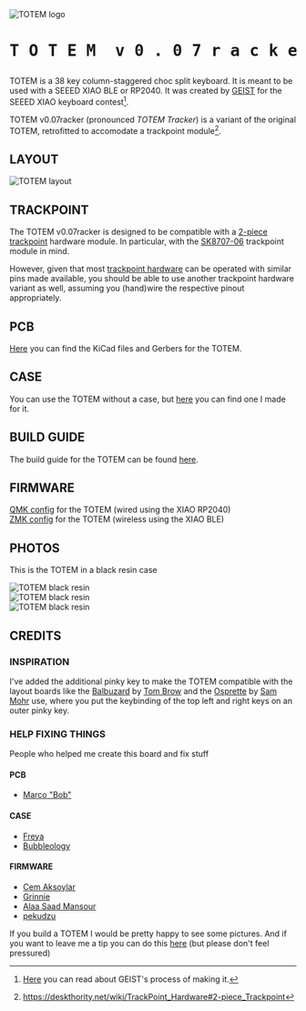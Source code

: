 <picture align="center">
  <source media="(prefers-color-scheme: dark)" srcset="/docs/images/TOTEM_logo_dark.svg">
  <source media="(prefers-color-scheme: light)" srcset="/docs/images/TOTEM_logo_bright.svg">
  <img alt="TOTEM logo" src="/docs/images/TOTEM_logo_dark.svg">
</picture>

<h1 align="center"><pre>T O T E M  v 0 . 0 7 r a c k e r</pre></h1>

TOTEM is a 38 key column-staggered choc split keyboard. It is meant to be used with a SEEED XIAO BLE or RP2040.
It was created by [GEIST](https://github.com/GEIGEIGEIST) for the SEEED XIAO keyboard contest[^1].

TOTEM v0.07racker (pronounced *TOTEM Tracker*) is a variant of the original TOTEM, retrofitted to accomodate a trackpoint module[^2].

## LAYOUT

![TOTEM layout](/docs/images/TOTEM_layout.svg)

## TRACKPOINT

The TOTEM v0.07racker is designed to be compatible with a [2-piece trackpoint](https://deskthority.net/wiki/TrackPoint_Hardware#2-piece_Trackpoint) hardware module.
In particular, with the [SK8707-06](https://www.sprintek.com/en/products/pointing_stick/SK8707-06.aspx) trackpoint module in mind.

However, given that most [trackpoint hardware](https://deskthority.net/wiki/TrackPoint_Hardware#2-piece_Trackpoint) can be operated with similar
pins made available, you should be able to use another trackpoint hardware variant as well, assuming you (hand)wire the respective pinout appropriately.

## PCB

[Here](/PCB/) you can find the KiCad files and Gerbers for the TOTEM.

## CASE

You can use the TOTEM without a case, but [here](/case/) you can find one I made for it.

## BUILD GUIDE
  
The build guide for the TOTEM can be found [here](/docs/buildguide.md).

## FIRMWARE

[QMK config](https://github.com/GEIGEIGEIST/qmk-config-totem) for the TOTEM (wired using the XIAO RP2040)\
[ZMK config](https://github.com/GEIGEIGEIST/zmk-config-totem) for the TOTEM (wireless using the XIAO BLE)

## PHOTOS

This is the TOTEM in a black resin case

![TOTEM black resin](/docs/images/TOTEM_black_perspective.jpg)\
![TOTEM black resin](/docs/images/TOTEM_black_top.jpg)\
![TOTEM black resin](/docs/images/TOTEM_black_bottom.jpg)

## CREDITS

### INSPIRATION

I've added the additional pinky key to make the TOTEM compatible with the layout boards like the [Balbuzard](https://github.com/brow/balbuzard) by [Tom Brow](https://github.com/brow) and the [Osprette](https://github.com/smores56/osprette) by [Sam Mohr](https://github.com/smores56) use, where you put the keybinding of the top left and right keys on an outer pinky key.

### HELP FIXING THINGS

People who helped me create this board and fix stuff

#### PCB

- [Marco "Bob"](https://github.com/GroooveBob)

#### CASE

- [Freya](https://github.com/freya-irl)
- [Bubbleology](https://github.com/bubbleology)

#### FIRMWARE

- [Cem Aksoylar](https://github.com/caksoylar)
- [Grinnie](https://github.com/regicidalplutophage)
- [Alaa Saad Mansour](https://github.com/AlaaSaadAbdo)
- [pekudzu](https://github.com/pekudzu)

If you build a TOTEM I would be pretty happy to see some pictures. And if you want to leave me a tip you can do this [here](https://ko-fi.com/geigeigeist) (but please don't feel pressured)

[^1]: [Here](https://www.hackster.io/geist/totem-a-tiny-splitkeyboard-with-splay-cb2e43) you can read about GEIST's process of making it.
[^2]: https://deskthority.net/wiki/TrackPoint_Hardware#2-piece_Trackpoint
